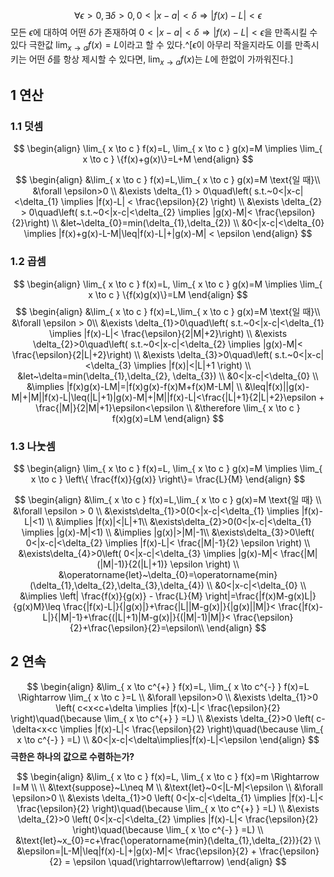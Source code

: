 $$
\forall \epsilon>0,\exists \delta>0,0<|x-a|<\delta \Rightarrow |f(x)-L|<\epsilon
$$
모든 $\epsilon$에 대하여 어떤 $\delta$가 존재하여 $0<|x-a|<\delta \Rightarrow |f(x)-L|<\epsilon$을 만족시킬 수 있다 극한값 $\lim_{ x \to a }f(x)=L$이라고 할 수 있다.^[$\epsilon$이 아무리 작을지라도 이를 만족시키는 어떤 $\delta$를 항상 제시할 수 있다면, $\lim_{ x \to a } f(x)$는 $L$에 한없이 가까워진다.]


## 1 연산
### 1.1 덧셈
$$
\begin{align}
\lim_{ x \to c } f(x)=L, \lim_{ x \to c } g(x)=M \implies \lim_{ x \to c }  \{f(x)+g(x)\}=L+M
\end{align}
$$

$$
\begin{align}
&\lim_{ x \to c } f(x)=L,\lim_{ x \to c } g(x)=M \text{일 때}\\
&\forall \epsilon>0 \\
&\exists \delta_{1} > 0\quad\left( s.t.~0<|x-c|<\delta_{1} \implies |f(x)-L| < \frac{\epsilon}{2} \right) \\
&\exists \delta_{2} > 0\quad\left( s.t.~0<|x-c|<\delta_{2} \implies |g(x)-M|< \frac{\epsilon}{2}\right) \\
&let~\delta_{0}=min(\delta_{1},\delta_{2}) \\
&0<|x-c|<\delta_{0} \implies |f(x)+g(x)-L-M|\leq|f(x)-L|+|g(x)-M| < \epsilon
\end{align}
$$

### 1.2 곱셈
$$
\begin{align}
\lim_{ x \to c } f(x)=L, \lim_{ x \to c } g(x)=M \implies \lim_{ x \to c }  \{f(x)g(x)\}=LM
\end{align}
$$
$$
\begin{align}
&\lim_{ x \to c } f(x)=L,\lim_{ x \to c } g(x)=M \text{일 때}\\
&\forall \epsilon > 0\\
&\exists \delta_{1}>0\quad\left( s.t.~0<|x-c|<\delta_{1} \implies |f(x)-L|< \frac{\epsilon}{2|M|+2}\right) \\
&\exists \delta_{2}>0\quad\left( s.t.~0<|x-c|<\delta_{2} \implies |g(x)-M|< \frac{\epsilon}{2|L|+2}\right) \\ 
&\exists \delta_{3}>0\quad\left( s.t.~0<|x-c|<\delta_{3} \implies |f(x)|<|L|+1 \right) \\ 
&let~\delta=min(\delta_{1},\delta_{2}, \delta_{3}) \\
&0<|x-c|<\delta_{0}  \\
&\implies |f(x)g(x)-LM|=|f(x)g(x)-f(x)M+f(x)M-LM| \\
&\leq|f(x)||g(x)-M|+|M||f(x)-L|\leq(|L|+1)|g(x)-M|+|M||f(x)-L|<\frac{|L|+1}{2|L|+2}\epsilon + \frac{|M|}{2|M|+1}\epsilon<\epsilon \\
&\therefore \lim_{ x \to c } f(x)g(x)=LM
\end{align}
$$
### 1.3 나눗셈
$$
\begin{align}
\lim_{ x \to c } f(x)=L, \lim_{ x \to c } g(x)=M \implies \lim_{ x \to c }  \left\{ \frac{f(x)}{g(x)} \right\}= \frac{L}{M}
\end{align}
$$

$$
\begin{align}
&\lim_{ x \to c } f(x)=L,\lim_{ x \to c } g(x)=M \text{일 때} \\
&\forall \epsilon > 0 \\
&\exists\delta_{1}>0(0<|x-c|<\delta_{1} \implies |f(x)-L|<1) \\
&\implies |f(x)|<|L|+1\\
&\exists\delta_{2}>0(0<|x-c|<\delta_{1} \implies |g(x)-M|<1) \\
&\implies |g(x)|>|M|-1\\
&\exists\delta_{3}>0\left( 0<|x-c|<\delta_{2} \implies |f(x)-L|< \frac{|M|-1}{2} \epsilon \right) \\
&\exists\delta_{4}>0\left( 0<|x-c|<\delta_{3} \implies |g(x)-M|< \frac{|M|(|M|-1)}{2(|L|+1)} \epsilon \right) \\
&\operatorname{let}~\delta_{0}=\operatorname{min}(\delta_{1},\delta_{2},\delta_{3},\delta_{4}) \\
&0<|x-c|<\delta_{0} \\
&\implies \left| \frac{f(x)}{g(x)} - \frac{L}{M} \right|=\frac{|f(x)M-g(x)L|}{g(x)M}\leq \frac{|f(x)-L|}{|g(x)|}+\frac{|L||M-g(x)|}{|g(x)||M|}< \frac{|f(x)-L|}{|M|-1}+\frac{(|L|+1)|M-g(x)|}{(|M|-1)|M|}< \frac{\epsilon}{2}+\frac{\epsilon}{2}=\epsilon\\
\end{align}
$$
## 2 연속
$$
\begin{align}
&\lim_{ x \to c^{+} } f(x)=L, \lim_{ x \to c^{-} } f(x)=L \Rightarrow \lim_{ x \to c }=L \\
&\forall \epsilon>0 \\
&\exists \delta_{1}>0 \left( c<x<c+\delta \implies |f(x)-L|< \frac{\epsilon}{2} \right)\quad(\because \lim_{ x \to c^{+} } =L) \\
&\exists \delta_{2}>0 \left( c-\delta<x<c \implies |f(x)-L|< \frac{\epsilon}{2} \right)\quad(\because \lim_{ x \to c^{-} } =L) \\
&0<|x-c|<\delta\implies|f(x)-L|<\epsilon
\end{align}
$$
**극한은 하나의 값으로 수렴하는가?**

$$
\begin{align}
&\lim_{ x \to c } f(x)=L, \lim_{ x \to c } f(x)=m \Rightarrow l=M \\ \\
&\text{suppose}~L\neq M \\
&\text{let}~0<|L-M|<\epsilon \\
&\forall \epsilon>0 \\
&\exists \delta_{1}>0 \left( 0<|x-c|<\delta_{1} \implies |f(x)-L|< \frac{\epsilon}{2} \right)\quad(\because \lim_{ x \to c^{+} } =L) \\
&\exists \delta_{2}>0 \left( 0<|x-c|<\delta_{2} \implies |f(x)-L|< \frac{\epsilon}{2} \right)\quad(\because \lim_{ x \to c^{-} } =L) \\
&\text{let}~x_{0}=c+\frac{\operatorname{min}(\delta_{1},\delta_{2})}{2} \\
&\epsilon=|L-M|\leq|f(x)-L|+|g(x)-M|< \frac{\epsilon}{2} + \frac{\epsilon}{2} = \epsilon \quad(\rightarrow\leftarrow)
\end{align}
$$